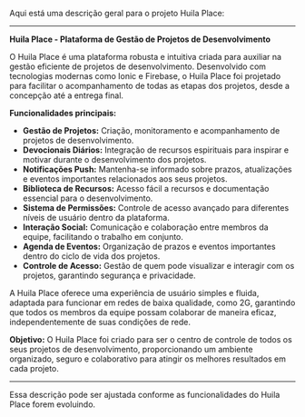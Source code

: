 Aqui está uma descrição geral para o projeto Huila Place:

---

**Huila Place - Plataforma de Gestão de Projetos de Desenvolvimento**

O Huila Place é uma plataforma robusta e intuitiva criada para auxiliar na gestão eficiente de projetos de desenvolvimento. Desenvolvido com tecnologias modernas como Ionic e Firebase, o Huila Place foi projetado para facilitar o acompanhamento de todas as etapas dos projetos, desde a concepção até a entrega final.

**Funcionalidades principais:**
- **Gestão de Projetos:** Criação, monitoramento e acompanhamento de projetos de desenvolvimento.
- **Devocionais Diários:** Integração de recursos espirituais para inspirar e motivar durante o desenvolvimento dos projetos.
- **Notificações Push:** Mantenha-se informado sobre prazos, atualizações e eventos importantes relacionados aos seus projetos.
- **Biblioteca de Recursos:** Acesso fácil a recursos e documentação essencial para o desenvolvimento.
- **Sistema de Permissões:** Controle de acesso avançado para diferentes níveis de usuário dentro da plataforma.
- **Interação Social:** Comunicação e colaboração entre membros da equipe, facilitando o trabalho em conjunto.
- **Agenda de Eventos:** Organização de prazos e eventos importantes dentro do ciclo de vida dos projetos.
- **Controle de Acesso:** Gestão de quem pode visualizar e interagir com os projetos, garantindo segurança e privacidade.

A Huila Place oferece uma experiência de usuário simples e fluida, adaptada para funcionar em redes de baixa qualidade, como 2G, garantindo que todos os membros da equipe possam colaborar de maneira eficaz, independentemente de suas condições de rede. 

**Objetivo:**
O Huila Place foi criado para ser o centro de controle de todos os seus projetos de desenvolvimento, proporcionando um ambiente organizado, seguro e colaborativo para atingir os melhores resultados em cada projeto.

---

Essa descrição pode ser ajustada conforme as funcionalidades do Huila Place forem evoluindo.
